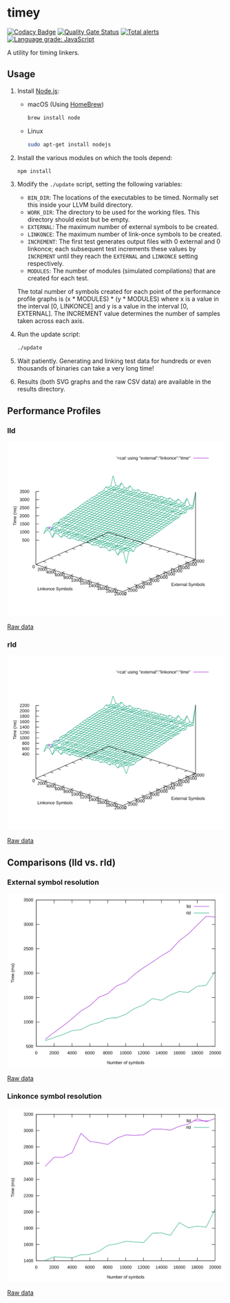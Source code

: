 # timey

[![Codacy Badge](https://api.codacy.com/project/badge/Grade/1464302e08074a408e8e17ad66f11cc4)](https://app.codacy.com/manual/paulhuggett/timey?utm_source=github.com&utm_medium=referral&utm_content=paulhuggett/timey&utm_campaign=Badge_Grade_Dashboard)
[![Quality Gate Status](https://sonarcloud.io/api/project_badges/measure?project=paulhuggett_timey&metric=alert_status)](https://sonarcloud.io/dashboard?id=paulhuggett_timey)
[![Total alerts](https://img.shields.io/lgtm/alerts/g/paulhuggett/timey.svg?logo=lgtm&logoWidth=18)](https://lgtm.com/projects/g/paulhuggett/timey/alerts/)
[![Language grade: JavaScript](https://img.shields.io/lgtm/grade/javascript/g/paulhuggett/timey.svg?logo=lgtm&logoWidth=18)](https://lgtm.com/projects/g/paulhuggett/timey/context:javascript)

A utility for timing linkers.

## Usage

1.  Install [Node.js](https://nodejs.org/):

    -   macOS (Using [HomeBrew](https://brew.sh/))

        ~~~bash
        brew install node
        ~~~

    -   Linux

        ~~~bash
        sudo apt-get install nodejs
        ~~~

2.  Install the various modules on which the tools depend:

    ~~~bash
    npm install
    ~~~

3.  Modify the `./update` script, setting the following variables:

    -   `BIN_DIR`: The locations of the executables to be timed. Normally set this inside your LLVM build directory.
    -   `WORK_DIR`: The directory to be used for the working files. This directory should exist but be empty.
    -   `EXTERNAL`: The maximum number of external symbols to be created.
    -   `LINKONCE`: The maximum number of link-once symbols to be created.
    -   `INCREMENT`: The first test generates output files with 0 external and 0 linkonce; each subsequent test increments these values by `INCREMENT` until they reach the `EXTERNAL` and `LINKONCE` setting respectively.
    -   `MODULES`: The number of modules (simulated compilations) that are created for each test.

    The total number of symbols created for each point of the performance profile graphs is (x \* MODULES) \* (y \* MODULES) where x is a value in the interval \[0, LINKONCE\] and y is a value in the interval \[0, EXTERNAL\]. The INCREMENT value determines the number of samples taken across each axis.

4.  Run the update script:

    ~~~bash
    ./update
    ~~~

5.  Wait patiently. Generating and linking test data for hundreds or even thousands of binaries can take a very long time!

6.  Results (both SVG graphs and the raw CSV data) are available in the results directory.

## Performance Profiles

### lld

![lld performance profile](./results/lld.svg)

[Raw data](./results/lld.csv)

### rld

![rld performance profile](./results/rld.svg)

[Raw data](./results/rld.csv)

## Comparisons (lld vs. rld)

### External symbol resolution

![lld vs. rld (external symbol resolution)](./results/compare_external.svg)

[Raw data](./results/compare_external.csv)

### Linkonce symbol resolution

![lld vs. rld (linkonce symbol resolution)](./results/compare_linkonce.svg)

[Raw data](./results/compare_linkonce.csv)
